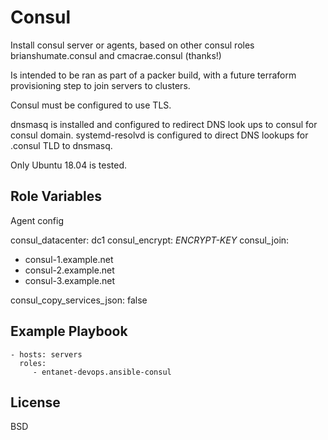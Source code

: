 Consul
=========

Install consul server or agents, based on other consul roles brianshumate.consul and cmacrae.consul (thanks!)

Is intended to be ran as part of a packer build, with a future terraform provisioning step to join servers to clusters.

Consul must be configured to use TLS.

dnsmasq is installed and configured to redirect DNS look ups to consul for consul domain. systemd-resolvd is configured to direct DNS lookups for .consul TLD to dnsmasq.

Only Ubuntu 18.04 is tested.

Role Variables
--------------

Agent config

consul_datacenter: dc1
consul_encrypt: *ENCRYPT-KEY*
consul_join:
  - consul-1.example.net
  - consul-2.example.net
  - consul-3.example.net

consul_copy_services_json: false


Example Playbook
----------------

    - hosts: servers
      roles:
         - entanet-devops.ansible-consul

License
-------

BSD
